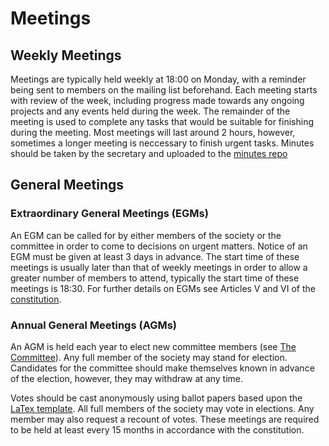 # Meetings

## Weekly Meetings

Meetings are typically held weekly at 18:00 on Monday, with a reminder being sent to members on the mailing list beforehand. Each meeting starts with review of the week, including progress made towards any ongoing projects and any events held during the week. The remainder of the meeting is used to complete any tasks that would be suitable for finishing during the meeting. Most meetings will last around 2 hours, however, sometimes a longer meeting is neccessary to finish urgent tasks. Minutes should be taken by the secretary and uploaded to the [minutes repo](https://github.com/s-r-o/minutes)

## General Meetings

### Extraordinary General Meetings (EGMs)

An EGM can be called for by either members of the society or the committee in order to come to decisions on urgent matters. Notice of an EGM must be given at least 3 days in advance. The start time of these meetings is usually later than that of weekly meetings in order to allow a greater number of members to attend, typically the start time of these meetings is 18:30. For further details on EGMs see Articles V and VI of the [constitution](https://sro.netlify.com/society/constitution/).

### Annual General Meetings (AGMs)

An AGM is held each year to elect new committee members (see [The Committee](https://sro.netlify.com/society/committee/)). Any full member of the society may stand for election. Candidates for the committee should make themselves known in advance of the election, however, they may withdraw at any time.

Votes should be cast anonymously using ballot papers based upon the [LaTex template](https://github.com/s-r-o/ballot-papers). All full members of the society may vote in elections. Any member may also request a recount of votes. These meetings are required to be held at least every 15 months in accordance with the constitution.
